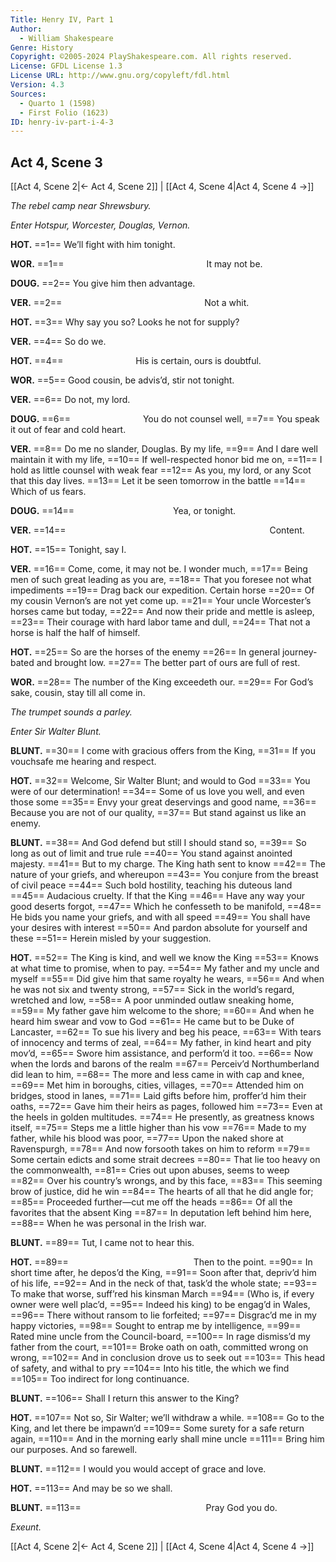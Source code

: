 ```yaml
---
Title: Henry IV, Part 1
Author: 
  - William Shakespeare
Genre: History
Copyright: ©2005-2024 PlayShakespeare.com. All rights reserved.
License: GFDL License 1.3
License URL: http://www.gnu.org/copyleft/fdl.html
Version: 4.3
Sources:
  - Quarto 1 (1598)
  - First Folio (1623)
ID: henry-iv-part-i-4-3
---
```


## Act 4, Scene 3
[[Act 4, Scene 2|← Act 4, Scene 2]] | [[Act 4, Scene 4|Act 4, Scene 4 →]]

*The rebel camp near Shrewsbury.*

*Enter Hotspur, Worcester, Douglas, Vernon.*

**HOT.**
==1== We’ll fight with him tonight.

**WOR.**
==1==                 It may not be.

**DOUG.**
==2== You give him then advantage.

**VER.**
==2==                 Not a whit.

**HOT.**
==3== Why say you so? Looks he not for supply?

**VER.**
==4== So do we.

**HOT.**
==4==         His is certain, ours is doubtful.

**WOR.**
==5== Good cousin, be advis’d, stir not tonight.

**VER.**
==6== Do not, my lord.

**DOUG.**
==6==         You do not counsel well,
==7== You speak it out of fear and cold heart.

**VER.**
==8== Do me no slander, Douglas. By my life,
==9== And I dare well maintain it with my life,
==10== If well-respected honor bid me on,
==11== I hold as little counsel with weak fear
==12== As you, my lord, or any Scot that this day lives.
==13== Let it be seen tomorrow in the battle
==14== Which of us fears.

**DOUG.**
==14==            Yea, or tonight.

**VER.**
==14==                        Content.

**HOT.**
==15== Tonight, say I.

**VER.**
==16== Come, come, it may not be. I wonder much,
==17== Being men of such great leading as you are,
==18== That you foresee not what impediments
==19== Drag back our expedition. Certain horse
==20== Of my cousin Vernon’s are not yet come up.
==21== Your uncle Worcester’s horses came but today,
==22== And now their pride and mettle is asleep,
==23== Their courage with hard labor tame and dull,
==24== That not a horse is half the half of himself.

**HOT.**
==25== So are the horses of the enemy
==26== In general journey-bated and brought low.
==27== The better part of ours are full of rest.

**WOR.**
==28== The number of the King exceedeth our.
==29== For God’s sake, cousin, stay till all come in.

*The trumpet sounds a parley.*

*Enter Sir Walter Blunt.*

**BLUNT.**
==30== I come with gracious offers from the King,
==31== If you vouchsafe me hearing and respect.

**HOT.**
==32== Welcome, Sir Walter Blunt; and would to God
==33== You were of our determination!
==34== Some of us love you well, and even those some
==35== Envy your great deservings and good name,
==36== Because you are not of our quality,
==37== But stand against us like an enemy.

**BLUNT.**
==38== And God defend but still I should stand so,
==39== So long as out of limit and true rule
==40== You stand against anointed majesty.
==41== But to my charge. The King hath sent to know
==42== The nature of your griefs, and whereupon
==43== You conjure from the breast of civil peace
==44== Such bold hostility, teaching his duteous land
==45== Audacious cruelty. If that the King
==46== Have any way your good deserts forgot,
==47== Which he confesseth to be manifold,
==48== He bids you name your griefs, and with all speed
==49== You shall have your desires with interest
==50== And pardon absolute for yourself and these
==51== Herein misled by your suggestion.

**HOT.**
==52== The King is kind, and well we know the King
==53== Knows at what time to promise, when to pay.
==54== My father and my uncle and myself
==55== Did give him that same royalty he wears,
==56== And when he was not six and twenty strong,
==57== Sick in the world’s regard, wretched and low,
==58== A poor unminded outlaw sneaking home,
==59== My father gave him welcome to the shore;
==60== And when he heard him swear and vow to God
==61== He came but to be Duke of Lancaster,
==62== To sue his livery and beg his peace,
==63== With tears of innocency and terms of zeal,
==64== My father, in kind heart and pity mov’d,
==65== Swore him assistance, and perform’d it too.
==66== Now when the lords and barons of the realm
==67== Perceiv’d Northumberland did lean to him,
==68== The more and less came in with cap and knee,
==69== Met him in boroughs, cities, villages,
==70== Attended him on bridges, stood in lanes,
==71== Laid gifts before him, proffer’d him their oaths,
==72== Gave him their heirs as pages, followed him
==73== Even at the heels in golden multitudes.
==74== He presently, as greatness knows itself,
==75== Steps me a little higher than his vow
==76== Made to my father, while his blood was poor,
==77== Upon the naked shore at Ravenspurgh,
==78== And now forsooth takes on him to reform
==79== Some certain edicts and some strait decrees
==80== That lie too heavy on the commonwealth,
==81== Cries out upon abuses, seems to weep
==82== Over his country’s wrongs, and by this face,
==83== This seeming brow of justice, did he win
==84== The hearts of all that he did angle for;
==85== Proceeded further—cut me off the heads
==86== Of all the favorites that the absent King
==87== In deputation left behind him here,
==88== When he was personal in the Irish war.

**BLUNT.**
==89== Tut, I came not to hear this.

**HOT.**
==89==               Then to the point.
==90== In short time after, he depos’d the King,
==91== Soon after that, depriv’d him of his life,
==92== And in the neck of that, task’d the whole state;
==93== To make that worse, suff’red his kinsman March
==94== (Who is, if every owner were well plac’d,
==95== Indeed his king) to be engag’d in Wales,
==96== There without ransom to lie forfeited;
==97== Disgrac’d me in my happy victories,
==98== Sought to entrap me by intelligence,
==99== Rated mine uncle from the Council-board,
==100== In rage dismiss’d my father from the court,
==101== Broke oath on oath, committed wrong on wrong,
==102== And in conclusion drove us to seek out
==103== This head of safety, and withal to pry
==104== Into his title, the which we find
==105== Too indirect for long continuance.

**BLUNT.**
==106== Shall I return this answer to the King?

**HOT.**
==107== Not so, Sir Walter; we’ll withdraw a while.
==108== Go to the King, and let there be impawn’d
==109== Some surety for a safe return again,
==110== And in the morning early shall mine uncle
==111== Bring him our purposes. And so farewell.

**BLUNT.**
==112== I would you would accept of grace and love.

**HOT.**
==113== And may be so we shall.

**BLUNT.**
==113==               Pray God you do.

*Exeunt.*

[[Act 4, Scene 2|← Act 4, Scene 2]] | [[Act 4, Scene 4|Act 4, Scene 4 →]]